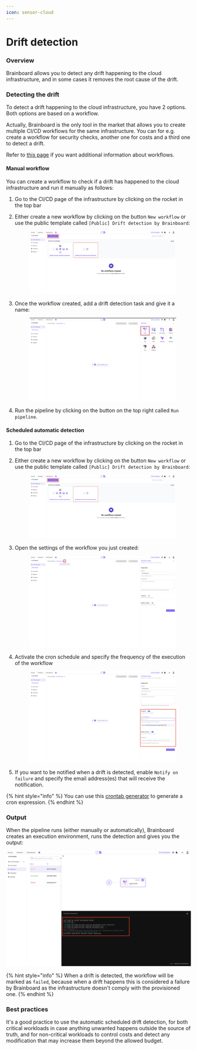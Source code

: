 ```yaml
---
icon: sensor-cloud
---
```


# Drift detection

### Overview

Brainboard allows you to detect any drift happening to the cloud infrastructure, and in some cases it removes the root cause of the drift.

### Detecting the drift

To detect a drift happening to the cloud infrastructure, you have 2 options. Both options are based on a workflow.

Actually, Brainboard is the only tool in the market that allows you to create multiple CI/CD workflows for the same infrastructure. You can for e.g. create a workflow for security checks, another one for costs and a third one to detect a drift.

Refer to [this page](broken-reference) if you want additional information about workflows.

#### Manual workflow

You can create a workflow to check if a drift has happened to the cloud infrastructure and run it manually as follows:

1. Go to the CI/CD page of the infrastructure by clicking on the rocket in the top bar
2.  Either create a new workflow by clicking on the button `New workflow` or use the public template called `[Public] Drift detection by Brainboard`:&#x20;

    <figure><img src="../../.gitbook/assets/new-workflow-drift.png" alt=""><figcaption></figcaption></figure>
3.  Once the workflow created, add a drift detection task and give it a name:&#x20;

    <figure><img src="../../.gitbook/assets/drift-task.png" alt=""><figcaption></figcaption></figure>
4. Run the pipeline by clicking on the button on the top right called `Run pipeline`.

#### Scheduled automatic detection

1. Go to the CI/CD page of the infrastructure by clicking on the rocket in the top bar
2.  Either create a new workflow by clicking on the button `New workflow` or use the public template called `[Public] Drift detection by Brainboard`:&#x20;

    <figure><img src="../../.gitbook/assets/new-workflow-drift.png" alt=""><figcaption></figcaption></figure>
3.  Open the settings of the workflow you just created:&#x20;

    <figure><img src="../../.gitbook/assets/workflow-settings.png" alt=""><figcaption></figcaption></figure>
4.  Activate the cron schedule and specify the frequency of the execution of the workflow&#x20;

    <figure><img src="../../.gitbook/assets/workflow-schedule.png" alt=""><figcaption></figcaption></figure>
5. If you want to be notified when a drift is detected, enable `Notify on failure` and specify the email address(es) that will receive the notification.

{% hint style="info" %}
You can use this [crontab generator](https://codebeautify.org/crontab-format) to generate a cron expression.
{% endhint %}

### Output

When the pipeline runs (either manually or automatically), Brainboard creates an execution environment, runs the detection and gives you the output:

![Drift task output](../../.gitbook/assets/drift-task-output.png)

{% hint style="info" %}
When a drift is detected, the workflow will be marked as `failed`, because when a drift happens this is considered a failure by Brainboard as the infrastructure doesn't comply with the provisioned one.&#x20;
{% endhint %}

### Best practices

It's a good practice to use the automatic scheduled drift detection, for both critical workloads in case anything unwanted happens outside the source of truth, and for non-critical workloads to control costs and detect any modification that may increase them beyond the allowed budget.
